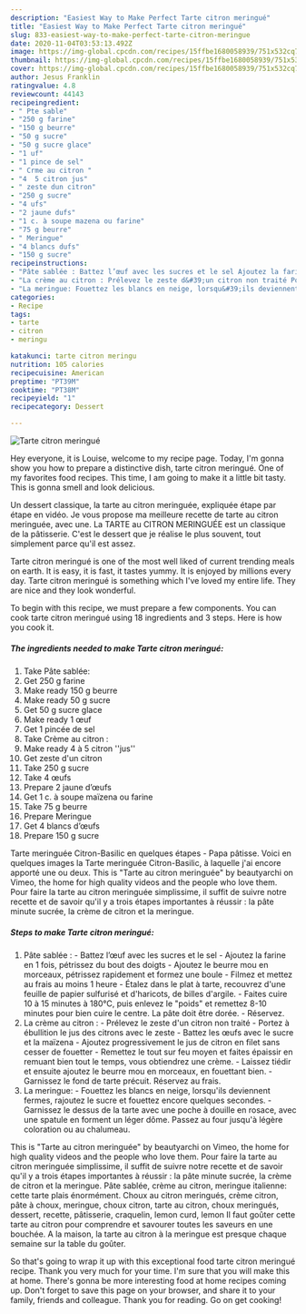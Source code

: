 ```yaml
---
description: "Easiest Way to Make Perfect Tarte citron meringué"
title: "Easiest Way to Make Perfect Tarte citron meringué"
slug: 833-easiest-way-to-make-perfect-tarte-citron-meringue
date: 2020-11-04T03:53:13.492Z
image: https://img-global.cpcdn.com/recipes/15ffbe1680058939/751x532cq70/tarte-citron-meringue-photo-principale-de-la-recette.jpg
thumbnail: https://img-global.cpcdn.com/recipes/15ffbe1680058939/751x532cq70/tarte-citron-meringue-photo-principale-de-la-recette.jpg
cover: https://img-global.cpcdn.com/recipes/15ffbe1680058939/751x532cq70/tarte-citron-meringue-photo-principale-de-la-recette.jpg
author: Jesus Franklin
ratingvalue: 4.8
reviewcount: 44143
recipeingredient:
- " Pte sable"
- "250 g farine"
- "150 g beurre"
- "50 g sucre"
- "50 g sucre glace"
- "1 uf"
- "1 pince de sel"
- " Crme au citron "
- "4  5 citron jus"
- " zeste dun citron"
- "250 g sucre"
- "4 ufs"
- "2 jaune dufs"
- "1 c. à soupe mazena ou farine"
- "75 g beurre"
- " Meringue"
- "4 blancs dufs"
- "150 g sucre"
recipeinstructions:
- "Pâte sablée : Battez l’œuf avec les sucres et le sel Ajoutez la farine en 1 fois, pétrissez du bout des doigts Ajoutez le beurre mou en morceaux, pétrissez rapidement et formez une boule Filmez et mettez au frais au moins 1 heure Étalez dans le plat à tarte, recouvrez d&#39;une feuille de papier sulfurisé et d&#39;haricots, de billes d&#39;argile. Faites cuire 10 à 15 minutes à 180°C, puis enlevez le &#34;poids&#34; et remettez 8-10 minutes pour bien cuire le centre. La pâte doit être dorée. Réservez."
- "La crème au citron : Prélevez le zeste d&#39;un citron non traité Portez à ébullition le jus des citrons avec le zeste Battez les œufs avec le sucre et la maïzena Ajoutez progressivement le jus de citron en filet sans cesser de fouetter Remettez le tout sur feu moyen et faites épaissir en remuant bien tout le temps, vous obtiendrez une crème. Laissez tiédir et ensuite ajoutez le beurre mou en morceaux, en fouettant bien. Garnissez le fond de tarte précuit. Réservez au frais."
- "La meringue: Fouettez les blancs en neige, lorsqu&#39;ils deviennent fermes, rajoutez le sucre et fouettez encore quelques secondes. Garnissez le dessus de la tarte avec une poche à douille en rosace, avec une spatule en forment un léger dôme. Passez au four jusqu&#39;à légère coloration ou au chalumeau."
categories:
- Recipe
tags:
- tarte
- citron
- meringu

katakunci: tarte citron meringu 
nutrition: 105 calories
recipecuisine: American
preptime: "PT39M"
cooktime: "PT38M"
recipeyield: "1"
recipecategory: Dessert

---
```



![Tarte citron meringué](https://img-global.cpcdn.com/recipes/15ffbe1680058939/751x532cq70/tarte-citron-meringue-photo-principale-de-la-recette.jpg)

Hey everyone, it is Louise, welcome to my recipe page. Today, I'm gonna show you how to prepare a distinctive dish, tarte citron meringué. One of my favorites food recipes. This time, I am going to make it a little bit tasty. This is gonna smell and look delicious.

Un dessert classique, la tarte au citron meringuée, expliquée étape par étape en vidéo. Je vous propose ma meilleure recette de tarte au citron meringuée, avec une. La TARTE au CITRON MERINGUÉE est un classique de la pâtisserie. C&#39;est le dessert que je réalise le plus souvent, tout simplement parce qu&#39;il est assez.

Tarte citron meringué is one of the most well liked of current trending meals on earth. It is easy, it is fast, it tastes yummy. It is enjoyed by millions every day. Tarte citron meringué is something which I've loved my entire life. They are nice and they look wonderful.


To begin with this recipe, we must prepare a few components. You can cook tarte citron meringué using 18 ingredients and 3 steps. Here is how you cook it.

<!--inarticleads1-->

##### The ingredients needed to make Tarte citron meringué:

1. Take  Pâte sablée:
1. Get 250 g farine
1. Make ready 150 g beurre
1. Make ready 50 g sucre
1. Get 50 g sucre glace
1. Make ready 1 œuf
1. Get 1 pincée de sel
1. Take  Crème au citron :
1. Make ready 4 à 5 citron &#39;&#39;jus&#39;&#39;
1. Get  zeste d&#39;un citron
1. Take 250 g sucre
1. Take 4 œufs
1. Prepare 2 jaune d’œufs
1. Get 1 c. à soupe maïzena ou farine
1. Take 75 g beurre
1. Prepare  Meringue
1. Get 4 blancs d’œufs
1. Prepare 150 g sucre


Tarte meringuée Citron-Basilic en quelques étapes - Papa pâtisse. Voici en quelques images la Tarte meringuée Citron-Basilic, à laquelle j&#39;ai encore apporté une ou deux. This is &#34;Tarte au citron meringuée&#34; by beautyarchi on Vimeo, the home for high quality videos and the people who love them. Pour faire la tarte au citron meringuée simplissime, il suffit de suivre notre recette et de savoir qu&#39;il y a trois étapes importantes à réussir : la pâte minute sucrée, la crème de citron et la meringue. 

<!--inarticleads2-->

##### Steps to make Tarte citron meringué:

1. Pâte sablée : - Battez l’œuf avec les sucres et le sel - Ajoutez la farine en 1 fois, pétrissez du bout des doigts - Ajoutez le beurre mou en morceaux, pétrissez rapidement et formez une boule - Filmez et mettez au frais au moins 1 heure - Étalez dans le plat à tarte, recouvrez d&#39;une feuille de papier sulfurisé et d&#39;haricots, de billes d&#39;argile. - Faites cuire 10 à 15 minutes à 180°C, puis enlevez le &#34;poids&#34; et remettez 8-10 minutes pour bien cuire le centre. La pâte doit être dorée. - Réservez.
1. La crème au citron : - Prélevez le zeste d&#39;un citron non traité - Portez à ébullition le jus des citrons avec le zeste - Battez les œufs avec le sucre et la maïzena - Ajoutez progressivement le jus de citron en filet sans cesser de fouetter - Remettez le tout sur feu moyen et faites épaissir en remuant bien tout le temps, vous obtiendrez une crème. - Laissez tiédir et ensuite ajoutez le beurre mou en morceaux, en fouettant bien. - Garnissez le fond de tarte précuit. Réservez au frais.
1. La meringue: - Fouettez les blancs en neige, lorsqu&#39;ils deviennent fermes, rajoutez le sucre et fouettez encore quelques secondes. - Garnissez le dessus de la tarte avec une poche à douille en rosace, avec une spatule en forment un léger dôme. Passez au four jusqu&#39;à légère coloration ou au chalumeau.


This is &#34;Tarte au citron meringuée&#34; by beautyarchi on Vimeo, the home for high quality videos and the people who love them. Pour faire la tarte au citron meringuée simplissime, il suffit de suivre notre recette et de savoir qu&#39;il y a trois étapes importantes à réussir : la pâte minute sucrée, la crème de citron et la meringue. Pâte sablée, crème au citron, meringue italienne: cette tarte plais énormément. Choux au citron meringués, crème citron, pâte à choux, meringue, choux citron, tarte au citron, choux meringués, dessert, recette, pâtisserie, craquelin, lemon curd, lemon Il faut goûter cette tarte au citron pour comprendre et savourer toutes les saveurs en une bouchée. A la maison, la tarte au citron à la meringue est presque chaque semaine sur la table du goûter. 

So that's going to wrap it up with this exceptional food tarte citron meringué recipe. Thank you very much for your time. I'm sure that you will make this at home. There's gonna be more interesting food at home recipes coming up. Don't forget to save this page on your browser, and share it to your family, friends and colleague. Thank you for reading. Go on get cooking!
